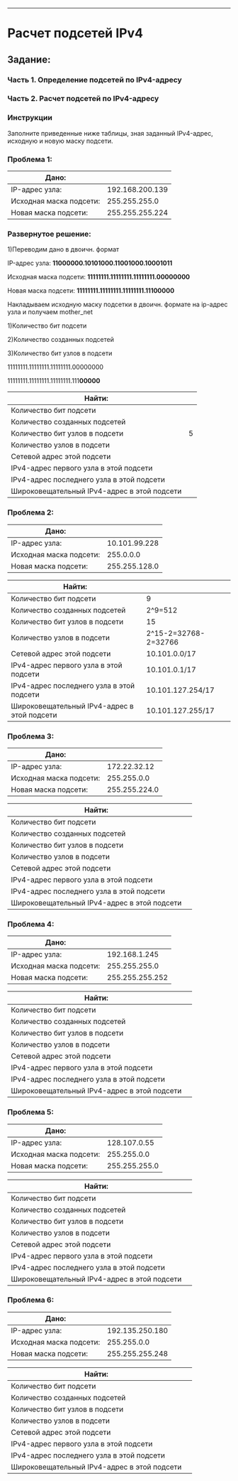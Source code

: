 ---
# Расчет подсетей IPv4
## Задание:
### Часть 1. Определение подсетей по IPv4-адресу
### Часть 2. Расчет подсетей по IPv4-адресу
### Инструкции
Заполните приведенные ниже таблицы, зная заданный IPv4-адрес, исходную и новую маску подсети.

### Проблема 1:
|Дано:                     |                        | 
|--------------------------|------------------------|
| IP-адрес узла:           | 192.168.200.139        |
| Исходная маска подсети:  | 255.255.255.0          |
| Новая маска подсети:     | 255.255.255.224        |

### Развернутое решение:
1)Переводим дано в двоичн. формат

IP-адрес узла: **11000000.10101000.11001000.10001011**

Исходная маска подсети: **11111111.11111111.11111111.00000000** 

Новая маска подсети: **11111111.11111111.11111111.11100000**

Накладываем исходную маску подсетки в двоичн. формате на ip-адрес узла и получаем mother_net

1)Количество бит подсети 

2)Количество созданных подсетей 

3)Количество бит узлов в подсети 

11111111.11111111.11111111.00000000

11111111.11111111.11111111.111**00000**


|Найти:                                       |                        | 
|---------------------------------------------|------------------------|
| Количество бит подсети                      |                        |
| Количество созданных подсетей               |                        |
| Количество бит узлов в подсети              |          5             |
| Количество узлов в подсети                  |                        |
| Сетевой адрес этой подсети                  |                        |
| IPv4-адрес первого узла в этой подсети      |                        |
| IPv4-адрес последнего узла в этой подсети   |                        |
| Широковещательный IPv4-адрес в этой подсети |                        |


### Проблема 2:
|Дано:                     |                        | 
|--------------------------|------------------------|
| IP-адрес узла:           | 10.101.99.228          |
| Исходная маска подсети:  | 255.0.0.0              |
| Новая маска подсети:     | 255.255.128.0          |

|Найти:                                       |                        | 
|---------------------------------------------|------------------------|
| Количество бит подсети                      |      9                 |
| Количество созданных подсетей               |      2^9=512           |
| Количество бит узлов в подсети              |      15                |
| Количество узлов в подсети                  |  2^15-2=32768-2=32766  |
| Сетевой адрес этой подсети                  |   10.101.0.0/17        |
| IPv4-адрес первого узла в этой подсети      |   10.101.0.1/17        |
| IPv4-адрес последнего узла в этой подсети   |   10.101.127.254/17    |
| Широковещательный IPv4-адрес в этой подсети |   10.101.127.255/17    |

### Проблема 3:
|Дано:                     |                        | 
|--------------------------|------------------------|
| IP-адрес узла:           | 172.22.32.12           |
| Исходная маска подсети:  | 255.255.0.0            |
| Новая маска подсети:     | 255.255.224.0          |

|Найти:                                       |                        | 
|---------------------------------------------|------------------------|
| Количество бит подсети                      |                        |
| Количество созданных подсетей               |                        |
| Количество бит узлов в подсети              |                        |
| Количество узлов в подсети                  |                        |
| Сетевой адрес этой подсети                  |                        |
| IPv4-адрес первого узла в этой подсети      |                        |
| IPv4-адрес последнего узла в этой подсети   |                        |
| Широковещательный IPv4-адрес в этой подсети |                        |

### Проблема 4:
|Дано:                     |                        | 
|--------------------------|------------------------|
| IP-адрес узла:           | 192.168.1.245          |
| Исходная маска подсети:  | 255.255.255.0          |
| Новая маска подсети:     | 255.255.255.252        |

|Найти:                                       |                        | 
|---------------------------------------------|------------------------|
| Количество бит подсети                      |                        |
| Количество созданных подсетей               |                        |
| Количество бит узлов в подсети              |                        |
| Количество узлов в подсети                  |                        |
| Сетевой адрес этой подсети                  |                        |
| IPv4-адрес первого узла в этой подсети      |                        |
| IPv4-адрес последнего узла в этой подсети   |                        |
| Широковещательный IPv4-адрес в этой подсети |                        |

### Проблема 5:
|Дано:                     |                        | 
|--------------------------|------------------------|
| IP-адрес узла:           | 128.107.0.55           |
| Исходная маска подсети:  | 255.255.0.0            |
| Новая маска подсети:     | 255.255.255.0          |

|Найти:                                       |                        | 
|---------------------------------------------|------------------------|
| Количество бит подсети                      |                        |
| Количество созданных подсетей               |                        |
| Количество бит узлов в подсети              |                        |
| Количество узлов в подсети                  |                        |
| Сетевой адрес этой подсети                  |                        |
| IPv4-адрес первого узла в этой подсети      |                        |
| IPv4-адрес последнего узла в этой подсети   |                        |
| Широковещательный IPv4-адрес в этой подсети |                        |

### Проблема 6:
|Дано:                     |                        | 
|--------------------------|------------------------|
| IP-адрес узла:           | 192.135.250.180        |
| Исходная маска подсети:  | 255.255.0.0            |
| Новая маска подсети:     | 255.255.255.248        |

|Найти:                                       |                        | 
|---------------------------------------------|------------------------|
| Количество бит подсети                      |                        |
| Количество созданных подсетей               |                        |
| Количество бит узлов в подсети              |                        |
| Количество узлов в подсети                  |                        |
| Сетевой адрес этой подсети                  |                        |
| IPv4-адрес первого узла в этой подсети      |                        |
| IPv4-адрес последнего узла в этой подсети   |                        |
| Широковещательный IPv4-адрес в этой подсети |                        |
